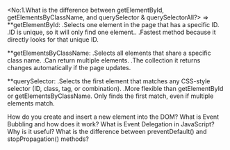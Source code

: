 <No:1.What is the difference between getElementById, getElementsByClassName, and querySelector & querySelectorAll?>
=> 
**getElementById:
.Selects one element in the page that has a specific ID.
.ID is unique, so it will only find one element..
.Fastest method because it directly looks for that unique ID.

**getElementsByClassName:
.Selects all elements that share a specific class name.
.Can return multiple elements.
.The collection it returns changes automatically if the page updates.

**querySelector:
.Selects the first element that matches any CSS-style selector (ID, class, tag, or combination).
.More flexible than getElementById or getElementsByClassName.
Only finds the first match, even if multiple elements match.









How do you create and insert a new element into the DOM?
What is Event Bubbling and how does it work?
What is Event Delegation in JavaScript? Why is it useful?
What is the difference between preventDefault() and stopPropagation() methods?